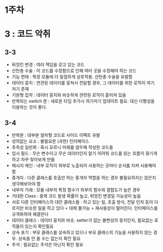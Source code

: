 # 1주차

# 3 : 코드 악취

## 3-3

- 뒤엉킨 변경 : 여러 책임을 갖고 있는 코드
- 산탄총 수술 : 이 코드를 수정함으로 인해 여러 곳을 수정해야 하는 코드
- 기능 편애 : 특정 모듈에 더 밀접하게 상호작용. 산탄총 수술을 유발함
- 데이터 뭉치 : 연관된 데이터를 뭉쳐서 전달할 경우, 그 데이터를 위한 로직이 여기저기 존재
- 기본형 집착 : 데이터 뭉치와 비슷하게 관련된 로직이 흩어져 있음
- 반복되는 switch 문 : 새로운 타입 추가시 여기저기 업데이트 필요. 대신 다형성을 이용하는 것이 좋다.

## 3-4

- 반복문 : 대부분 절차형 코드로 사이드 이펙트 유발
- 성의없는 요소 : 불필요한 (과한) 인터페이스
- 추측성 일반화 : 혹시 모르니 미래를 염두해 작성한 코드들
- 임시 필드 : 무슨 변수이고 무슨 데이터인지 알기 어려워 코드를 읽는 흐름이 끊기게 하고 자꾸 찾아보게 만듦
- 메시지 체인 : 내부 로직이 외부로 노출되어 사용하는 곳마다 순서를 지켜 사용해야 함
- 중개자 : 다른 클래스를 호출만 하는 중개자 역할을 하는 경우 불필요하지는 않은지 생각해보아야 함
- 내부자 거래 : 모듈 내부의 특정 함수가 외부의 함수와 결합도가 높은 경우
- 거대한 Class : 중복 코드 발생 확률이 높고, 뒤엉킨 변경일 가능성이 높음
- 서로 다른 인터페이스의 대안 클래스들 : 하고 있는 일, 호출 방식, 전달 인자 등이 다르지만 비슷한 일을 하고 있다 = 대체 불가능 = 재사용성이 떨어진다. 인터페이스를 규격화하여 해결한다
- 데이터 클래스 : 데이터 뭉치와 비슷. setter가 없는 불변성의 뭉치인지, 필요없는 로직들이 있는지 확인필요
- 상속 포기 : 부모 클래스를 상속하고 있으나 부모 클래스의 기능을 사용하지 않는 경우. 상속을 안 쓸 수는 없는지 확인 필요
- 주석 : 필요없는 주석은 아닌지 확인 필요
